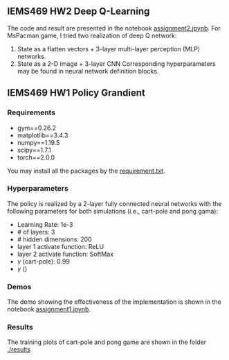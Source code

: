 ## IEMS469 HW2 Deep Q-Learning
The code and result are presented in the notebook [assignment2.jpynb](assignment2.jpynb).
For MsPacman game, I tried two realization of deep Q network:
1. State as a flatten vectors + 3-layer multi-layer perception (MLP) networks.
2. State as a 2-D image + 3-layer CNN
Corresponding hyperparameters may be found in neural network definition blocks.

## IEMS469 HW1 Policy Grandient

### Requirements
- gym==0.26.2
- matplotlib==3.4.3
- numpy==1.19.5
- scipy==1.7.1
- torch==2.0.0

You may install all the packages by the [requirement.txt](requirement.txt).

### Hyperparameters
The policy is realized by a 2-layer fully connected neural networks with the following parameters for both simulations (i.e., cart-pole and pong gama):
- Learning Rate: 1e-3
- \# of layers: 3
- \# hidden dimensions: 200
- layer 1 activate function: ReLU
- layer 2 activate function: SoftMax
- $\gamma$ (cart-pole): 0.99
- $\gamma$ ()

### Demos
The demo showing the effectiveness of the implementation is shown in the notebook [assignment1.jpynb](assignment1.jpynb).

### Results
The training plots of cart-pole and pong game are shown in the folder [./results](./results)